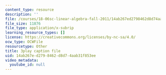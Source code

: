 ```yaml
---
content_type: resource
description: ''
file: /courses/18-06sc-linear-algebra-fall-2011/14ab267ed2798462d8d74aab31f853ee_55AoWKZZtww.srt
file_size: 11876
file_type: application/x-subrip
learning_resource_types: []
license: https://creativecommons.org/licenses/by-nc-sa/4.0/
ocw_type: OCWFile
resourcetype: Other
title: 3play caption file
uid: 14ab267e-d279-8462-d8d7-4aab31f853ee
video_metadata:
  youtube_id: null
---
```

